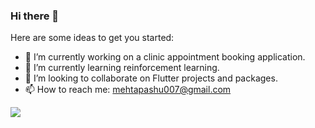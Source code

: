 ### Hi there 👋


Here are some ideas to get you started:

- 🔭 I’m currently working on a clinic appointment booking application.
- 🌱 I’m currently learning reinforcement learning.
- 👯 I’m looking to collaborate on Flutter projects and packages.
- 📫 How to reach me: mehtapashu007@gmail.com

<img src="https://github-readme-stats.vercel.app/api?username=pashva&&show_icons=true&title_color=ffffff&icon_color=bb2acf&text_color=daf7dc&bg_color=151515">

